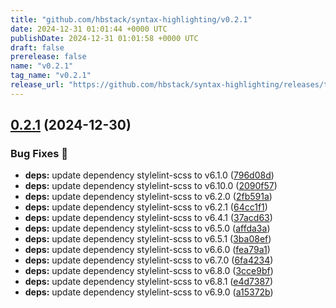 ```yaml
---
title: "github.com/hbstack/syntax-highlighting/v0.2.1"
date: 2024-12-31 01:01:44 +0000 UTC
publishDate: 2024-12-31 01:01:58 +0000 UTC
draft: false
prerelease: false
name: "v0.2.1"
tag_name: "v0.2.1"
release_url: "https://github.com/hbstack/syntax-highlighting/releases/tag/v0.2.1"
---
```


## [0.2.1](https://github.com/hbstack/syntax-highlighting/compare/v0.2.0...v0.2.1) (2024-12-30)


### Bug Fixes 🐞

* **deps:** update dependency stylelint-scss to v6.1.0 ([796d08d](https://github.com/hbstack/syntax-highlighting/commit/796d08d5ef6c37863a779ff06a0b298eb6ed436c))
* **deps:** update dependency stylelint-scss to v6.10.0 ([2090f57](https://github.com/hbstack/syntax-highlighting/commit/2090f57f0749f0ccb1637228734bd7fe383ca7ce))
* **deps:** update dependency stylelint-scss to v6.2.0 ([2fb591a](https://github.com/hbstack/syntax-highlighting/commit/2fb591aaa499200f5de06c7f10f89b09b10880a5))
* **deps:** update dependency stylelint-scss to v6.2.1 ([64cc1f1](https://github.com/hbstack/syntax-highlighting/commit/64cc1f1ff3b41d259cd4110645922ebef7b60c1a))
* **deps:** update dependency stylelint-scss to v6.4.1 ([37acd63](https://github.com/hbstack/syntax-highlighting/commit/37acd630d0407968947d07d507db7c6a9a91900d))
* **deps:** update dependency stylelint-scss to v6.5.0 ([affda3a](https://github.com/hbstack/syntax-highlighting/commit/affda3a799fc7383739dfc47020eba9943164f3c))
* **deps:** update dependency stylelint-scss to v6.5.1 ([3ba08ef](https://github.com/hbstack/syntax-highlighting/commit/3ba08ef93604f6ea1e6b74d1bdd62e647c0526d2))
* **deps:** update dependency stylelint-scss to v6.6.0 ([fea79a1](https://github.com/hbstack/syntax-highlighting/commit/fea79a1a7040235269cb4951af9027681440edb4))
* **deps:** update dependency stylelint-scss to v6.7.0 ([6fa4234](https://github.com/hbstack/syntax-highlighting/commit/6fa42343a1dc5221418d244b42e61e2dd476d186))
* **deps:** update dependency stylelint-scss to v6.8.0 ([3cce9bf](https://github.com/hbstack/syntax-highlighting/commit/3cce9bfd181bf11a0667e4c7468be4eef9094304))
* **deps:** update dependency stylelint-scss to v6.8.1 ([e4d7387](https://github.com/hbstack/syntax-highlighting/commit/e4d738702e7397f15b2d3b7e64137919d94c2d2c))
* **deps:** update dependency stylelint-scss to v6.9.0 ([a15372b](https://github.com/hbstack/syntax-highlighting/commit/a15372b1418030dca4f19b3d8364c3e3b6abf98b))
